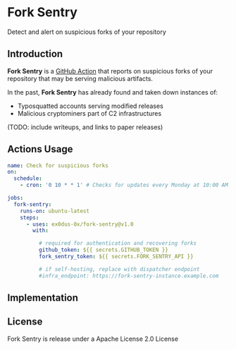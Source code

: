 # Fork Sentry

Detect and alert on suspicious forks of your repository

## Introduction

__Fork Sentry__ is a [GitHub Action](https://github.com/features/actions) that reports on
suspicious forks of your repository that may be serving malicious artifacts.

In the past, __Fork Sentry__ has already found and taken down instances of:

* Typosquatted accounts serving modified releases
* Malicious cryptominers part of C2 infrastructures

(TODO: include writeups, and links to paper releases)

## Actions Usage

```yml
name: Check for suspicious forks
on:
  schedule:
    - cron: '0 10 * * 1' # Checks for updates every Monday at 10:00 AM

jobs:
  fork-sentry:
    runs-on: ubuntu-latest
    steps:
      - uses: ex0dus-0x/fork-sentry@v1.0
        with:

          # required for authentication and recovering forks
          github_token: ${{ secrets.GITHUB_TOKEN }}
          fork_sentry_token: ${{ secrets.FORK_SENTRY_API }}

          # if self-hosting, replace with dispatcher endpoint
          #infra_endpoint: https://fork-sentry-instance.example.com
```

## Implementation

## License

Fork Sentry is release under a Apache License 2.0 License
